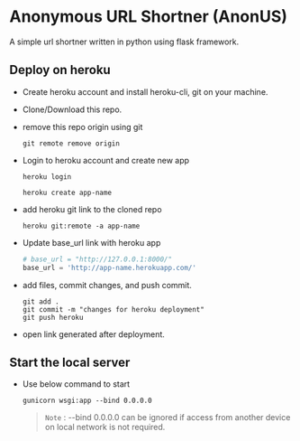 # Anonymous URL Shortner (AnonUS)

A simple url shortner written in python using flask framework.


## Deploy on heroku

- Create heroku account and install heroku-cli, git on your machine.

- Clone/Download this repo.

- remove this repo origin using git
    ```
    git remote remove origin
    ```

- Login to heroku account and create new app
    ```
    heroku login
    ```

    ```
    heroku create app-name
    ```

- add heroku git link to the cloned repo
    ```
    heroku git:remote -a app-name
    ```

- Update base_url link with heroku app
    ```python
    # base_url = "http://127.0.0.1:8000/" 
    base_url = 'http://app-name.herokuapp.com/'
    ```

- add files, commit changes, and push commit.
    ```
    git add .
    git commit -m "changes for heroku deployment"
    git push heroku
    ```

- open link generated after deployment.


## Start the local server

- Use below command to start
    ```
    gunicorn wsgi:app --bind 0.0.0.0
    ```
    > `Note` : --bind 0.0.0.0 can be ignored if access from another device on local network is not required.
